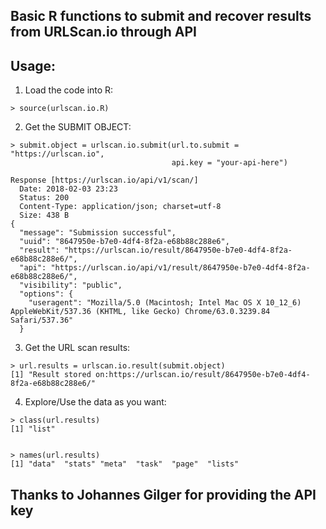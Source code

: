 
## Basic R functions to submit and recover results from URLScan.io through API

## Usage:

1. Load the code into R:
```
> source(urlscan.io.R)
```

2. Get the SUBMIT OBJECT:
```
> submit.object = urlscan.io.submit(url.to.submit = "https://urlscan.io", 
                                    api.key = "your-api-here")

Response [https://urlscan.io/api/v1/scan/]
  Date: 2018-02-03 23:23
  Status: 200
  Content-Type: application/json; charset=utf-8
  Size: 438 B
{
  "message": "Submission successful",
  "uuid": "8647950e-b7e0-4df4-8f2a-e68b88c288e6",
  "result": "https://urlscan.io/result/8647950e-b7e0-4df4-8f2a-e68b88c288e6/",
  "api": "https://urlscan.io/api/v1/result/8647950e-b7e0-4df4-8f2a-e68b88c288e6/",
  "visibility": "public",
  "options": {
    "useragent": "Mozilla/5.0 (Macintosh; Intel Mac OS X 10_12_6) AppleWebKit/537.36 (KHTML, like Gecko) Chrome/63.0.3239.84 Safari/537.36"
  } 
```

3. Get the URL scan results:
```
> url.results = urlscan.io.result(submit.object)
[1] "Result stored on:https://urlscan.io/result/8647950e-b7e0-4df4-8f2a-e68b88c288e6/"
```

4. Explore/Use the data as you want:
```
> class(url.results)
[1] "list"


> names(url.results)
[1] "data"  "stats" "meta"  "task"  "page"  "lists"
```

## Thanks to Johannes Gilger for providing the API key
